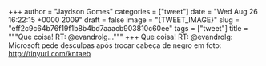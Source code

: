 
+++
author = "Jaydson Gomes"
categories = ["tweet"]
date = "Wed Aug 26 16:22:15 +0000 2009"
draft = false
image = "{TWEET_IMAGE}"
slug = "eff2c9c64b76f19f1b8b4bd7aaacb903810c60ee"
tags = ["tweet"]
title = """Que coisa! RT: @evandrolg..."""
+++
Que coisa! RT: @evandrolg: Microsoft pede desculpas após trocar cabeça de negro em foto: http://tinyurl.com/kntaeb
